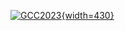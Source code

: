 <!-- Color palette: https://www.color-hex.com/color-palette/9983 -->

[![GCC2023](/images/events/gcc2024/training-survey.jpeg){width=430}](/events/gcc2024/)
